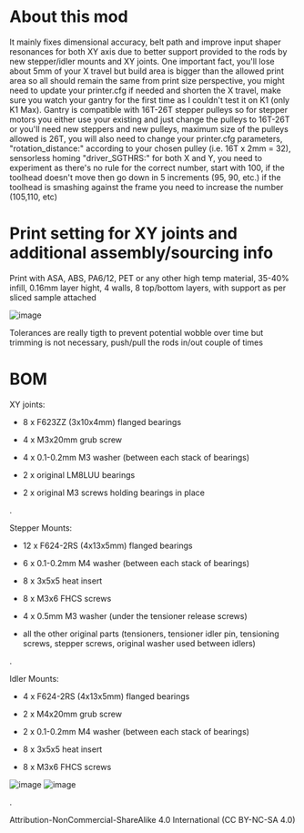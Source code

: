 # About this mod
It mainly fixes dimensional accuracy, belt path and improve input shaper resonances for both XY axis due to better support provided to the rods by new stepper/idler mounts and XY joints. One important fact, you'll lose about 5mm of your X travel but build area is bigger than the allowed print area so all should remain the same from print size perspective, you might need to update your printer.cfg if needed and shorten the X travel, make sure you watch your gantry for the first time as I couldn't test it on K1 (only K1 Max). Gantry is compatible with 16T-26T stepper pulleys so for stepper motors you either use your existing and just change the pulleys to 16T-26T or you'll need new steppers and new pulleys, maximum size of the pulleys allowed is 26T, you will also need to change your printer.cfg parameters, "rotation_distance:" according to your chosen pulley (i.e. 16T x 2mm = 32), sensorless homing "driver_SGTHRS:" for both X and Y, you need to experiment as there's no rule for the correct number, start with 100, if the toolhead doesn't move then go down in 5 increments (95, 90, etc.) if the toolhead is smashing against the frame you need to increase the number (105,110, etc)

# Print setting for XY joints and additional assembly/sourcing info
Print with ASA, ABS, PA6/12, PET or any other high temp material, 35-40% infill, 0.16mm layer hight, 4 walls, 8 top/bottom layers, with support as per sliced sample attached 

![image](https://github.com/kukynas/K1-Max/assets/111185750/8ea78cc5-16e3-4fcc-9b98-e0a3b24c81c4)

Tolerances are really tigth to prevent potential wobble over time but trimming is not necessary, push/pull the rods in/out couple of times   

# BOM
XY joints:

- 8 x F623ZZ (3x10x4mm) flanged bearings

- 4 x M3x20mm grub screw

- 4 x 0.1-0.2mm M3 washer (between each stack of bearings)

- 2 x original LM8LUU bearings

- 2 x original M3 screws holding bearings in place


.

Stepper Mounts:

- 12 x F624-2RS (4x13x5mm) flanged bearings

- 6 x 0.1-0.2mm M4 washer (between each stack of bearings)

- 8 x 3x5x5 heat insert

- 8 x M3x6 FHCS screws

- 4 x 0.5mm M3 washer (under the tensioner release screws)

- all the other original parts (tensioners, tensioner idler pin, tensioning screws, stepper screws, original washer used between idlers)


.

Idler Mounts:

- 4 x F624-2RS (4x13x5mm) flanged bearings

- 2 x M4x20mm grub screw

- 2 x 0.1-0.2mm M4 washer (between each stack of bearings)

- 8 x 3x5x5 heat insert

- 8 x M3x6 FHCS screws


![image](https://github.com/kukynas/K1-Max/assets/111185750/5482d30a-b311-4728-830f-4570eb04767a)
![image](https://github.com/kukynas/K1-Max/assets/111185750/d6c2472f-de5c-41c7-afa3-5d19fb37f812)

.


Attribution-NonCommercial-ShareAlike 4.0 International (CC BY-NC-SA 4.0)



